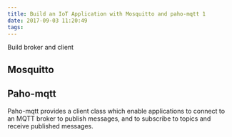 ```yaml
---
title: Build an IoT Application with Mosquitto and paho-mqtt 1
date: 2017-09-03 11:20:49
tags:
---
```


Build broker and client

## Mosquitto
## Paho-mqtt
Paho-mqtt provides a client class which enable applications to connect to an MQTT broker to publish messages, and to subscribe to topics and receive published messages.
